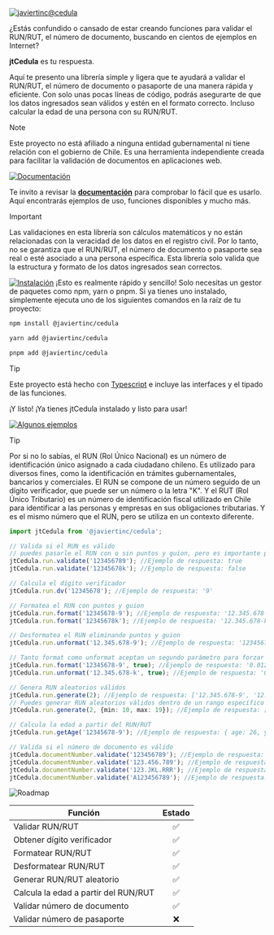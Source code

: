 [![javiertinc@cedula](https://javiertinc.github.io/media/jtCedula/gh-header.png?v=1.2.1)](https://github.com/JaviertINC/jtCedula)

¿Estás confundido o cansado de estar creando funciones para validar el RUN/RUT, el número de documento, buscando en cientos de ejemplos en Internet?

**jtCedula** es tu respuesta.

Aquí te presento una librería simple y ligera que te ayudará a validar el RUN/RUT, el número de documento o pasaporte de una manera rápida y eficiente. Con solo unas pocas líneas de código, podrás asegurarte de que los datos ingresados sean válidos y estén en el formato correcto. Incluso calcular la edad de una persona con su RUN/RUT.

> [!NOTE]
> Este proyecto no está afiliado a ninguna entidad gubernamental ni tiene relación con el gobierno de Chile. Es una herramienta independiente creada para facilitar la validación de documentos en aplicaciones web.

[![Documentación](https://javiertinc.github.io/media/jtCedula/gh-documentacion.png)](https://github.com/JaviertINC/jtCedula/wiki)

Te invito a revisar la [**documentación**](https://github.com/JaviertINC/jtCedula/wiki) para comprobar lo fácil que es usarlo. Aquí encontrarás ejemplos de uso, funciones disponibles y mucho más.

> [!IMPORTANT]
> Las validaciones en esta librería son cálculos matemáticos y no están relacionadas con la veracidad de los datos en el registro civil. Por lo tanto, no se garantiza que el RUN/RUT, el número de documento o pasaporte sea real o esté asociado a una persona específica. Esta librería solo valida que la estructura y formato de los datos ingresados sean correctos.

[![Instalación](https://javiertinc.github.io/media/jtCedula/gh-instalacion.png)](https://github.com/JaviertINC/jtCedula/wiki)
¡Esto es realmente rápido y sencillo! Solo necesitas un gestor de paquetes como npm, yarn o pnpm. Si ya tienes uno instalado, simplemente ejecuta uno de los siguientes comandos en la raíz de tu proyecto:

```bash
npm install @javiertinc/cedula
```

```bash
yarn add @javiertinc/cedula
```

```bash
pnpm add @javiertinc/cedula
```

> [!TIP]
> Este proyecto está hecho con [Typescript](https://www.typescriptlang.org) e incluye las interfaces y el tipado de las funciones.

¡Y listo! ¡Ya tienes jtCedula instalado y listo para usar!

[![Algunos ejemplos](https://javiertinc.github.io/media/jtCedula/gh-algunos-ejemplos.png)](https://github.com/JaviertINC/jtCedula/wiki)

> [!TIP]
> Por si no lo sabías, el RUN (Rol Único Nacional) es un número de identificación único asignado a cada ciudadano chileno. Es utilizado para diversos fines, como la identificación en trámites gubernamentales, bancarios y comerciales. El RUN se compone de un número seguido de un dígito verificador, que puede ser un número o la letra "K".
> Y el RUT (Rol Único Tributario) es un número de identificación fiscal utilizado en Chile para identificar a las personas y empresas en sus obligaciones tributarias. Y es el mismo número que el RUN, pero se utiliza en un contexto diferente.

```typescript
import jtCedula from '@javiertinc/cedula';

// Valida si el RUN es válido
// puedes pasarle el RUN con o sin puntos y guion, pero es importante pasarle el dígito verificador
jtCedula.run.validate('123456789'); //Ejemplo de respuesta: true
jtCedula.run.validate('12345678k'); //Ejemplo de respuesta: false

// Calcula el dígito verificador
jtCedula.run.dv('12345678'); //Ejemplo de respuesta: '9'

// Formatea el RUN con puntos y guion
jtCedula.run.format('12345678-9'); //Ejemplo de respuesta: '12.345.678-9'
jtCedula.run.format('12345678k'); //Ejemplo de respuesta: '12.345.678-k'

// Desformatea el RUN eliminando puntos y guion
jtCedula.run.unformat('12.345.678-9'); //Ejemplo de respuesta: '123456789'

// Tanto format como unformat aceptan un segundo parámetro para forzar la estructura con ceros a la izquierda
jtCedula.run.format('12345678-9', true); //Ejemplo de respuesta: '0.012.345.678-9'
jtCedula.run.unformat('12.345.678-k', true); //Ejemplo de respuesta: '0012345678k'

// Genera RUN aleatorios válidos
jtCedula.run.generate(2); //Ejemplo de respuesta: ['12.345.678-9', '12.345.678-k']
// Puedes generar RUN aleatorios válidos dentro de un rango específico
jtCedula.run.generate(2, {min: 10, max: 19}); //Ejemplo de respuesta: ['10.123.456-7', '15.123.456-k']

// Calcula la edad a partir del RUN/RUT
jtCedula.run.getAge('12345678-9'); //Ejemplo de respuesta: { age: 26, year: 1998, month: 5 }

// Valida si el número de documento es válido
jtCedula.documentNumber.validate('123456789'); //Ejemplo de respuesta: true
jtCedula.documentNumber.validate('123.456.789'); //Ejemplo de respuesta: true
jtCedula.documentNumber.validate('123.JKL.RRR'); //Ejemplo de respuesta: false
jtCedula.documentNumber.validate('A123456789'); //Ejemplo de respuesta: true
```

![Roadmap](https://javiertinc.github.io/media/jtCedula/gh-roadmap.png)

| Función | Estado |
| ------- | :------: |
| Validar RUN/RUT | ✅ |
| Obtener dígito verificador | ✅ |
| Formatear RUN/RUT | ✅ |
| Desformatear RUN/RUT | ✅ |
| Generar RUN/RUT aleatorio | ✅ |
| Calcula la edad a partir del RUN/RUT | ✅ |
| Validar número de documento | ✅ |
| Validar número de pasaporte | ❌ |

